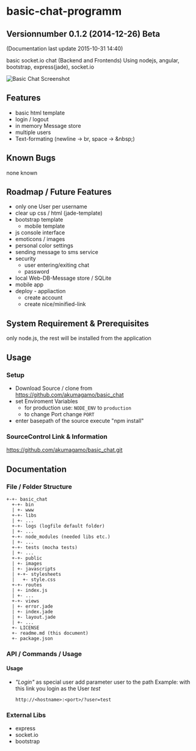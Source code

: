# basic-chat-programm
## Versionnumber 0.1.2 (2014-12-26) Beta
(Documentation last update 2015-10-31 14:40)  
 
basic socket.io chat (Backend and Frontends)
Using nodejs, angular, bootstrap, express(jade), socket.io  

![Basic Chat Screenshot](https://raw.githubusercontent.com/akumagamo/node-basic-chat/master/readme/basic-chat-screenshot.png "Basic Chat Screenshot")  


## Features
* basic html template
* login / logout
* in memory Message store
* multiple users
* Text-formating (newline -> br, space -> &amp;nbsp;)

## Known Bugs
none known

## Roadmap / Future Features
* only one User per username
* clear up css / html (jade-template)
* bootstrap template
    * mobile template
* js console interface
* emoticons / images 
* personal color settings
* sending message to sms service
* security 
    * user entering/exiting chat
    * password
* local Web-DB-Message store / SQLite
* mobile app
* deploy - appliaction 
    * create account
    * create nice/minified-link

## System Requirement & Prerequisites
only node.js, the rest will be installed from the application

## Usage

### Setup
* Download Source / clone from https://github.com/akumagamo/basic_chat
* set Enviroment Variables 
  * for production use: `NODE_ENV` to `production` 
  * to change Port change `PORT`
* enter basepath of the source execute "npm install"

### SourceControl Link & Information
https://github.com/akumagamo/basic_chat.git

## Documentation

### File / Folder Structure 

    +-+- basic_chat
      +-+- bin
      | +- www
      +-+- libs
      | +- ...
      +-+- logs (logfile default folder)
      | +- ...
      +-+- node_modules (needed libs etc.)
      | +- ...
      +-+- tests (mocha tests)
      | +- ... 
      +-+- public
      | +- images
      | +- javascripts
      | +-+- stylesheets
      |   +- style.css
      +-+- routes
      | +- index.js
      | +- ...
      +-+- views
      | +- error.jade
      | +- index.jade
      | +- layout.jade
      | +- ...
      +- LICENSE
      +- readme.md (this document)
      +- package.json 
	  
### API / Commands / Usage

#### Usage

* *"Login"* as special user add parameter user to the path
Example: with this link you login as the User _test_

    `http://<hostname>:<port>/?user=test`
 

### External Libs
* express
* socket.io
* bootstrap
